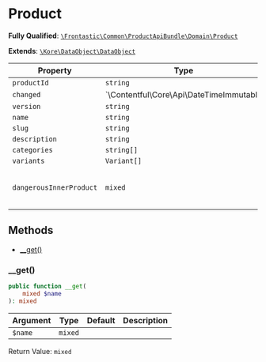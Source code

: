 #  Product

**Fully Qualified**: [`\Frontastic\Common\ProductApiBundle\Domain\Product`](../../../../src/php/ProductApiBundle/Domain/Product.php)

**Extends**: [`\Kore\DataObject\DataObject`](https://github.com/kore/DataObject)

Property|Type|Default|Description
--------|----|-------|-----------
`productId`|`string`||
`changed`|`\Contentful\Core\Api\DateTimeImmutable|null`||
`version`|`string`||
`name`|`string`||
`slug`|`string`||
`description`|`string`||
`categories`|`string[]`|`[]`|
`variants`|`Variant[]`|`[]`|
`dangerousInnerProduct`|`mixed`||Access original object from backend

## Methods

* [__get()](#__get)

### __get()

```php
public function __get(
    mixed $name
): mixed
```

Argument|Type|Default|Description
--------|----|-------|-----------
`$name`|`mixed`||

Return Value: `mixed`

